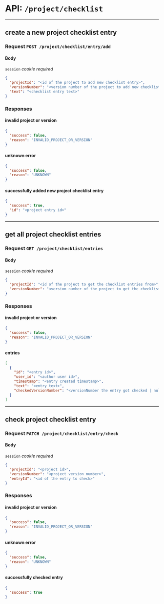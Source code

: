 # API: `/project/checklist`

---
## create a new project checklist entry

### Request `POST /project/checklist/entry/add`

#### Body

`session` _cookie required_

```json
{
  "projectId": "<id of the project to add new checklist entry>",
  "versionNumber": "<version number of the project to add new checklist entry>",
  "text": "<checklist entry text>"
}
```

### Responses

#### invalid project or version

```json
{
  "success": false,
  "reason": "INVALID_PROJECT_OR_VERSION"
}
```

#### unknown error

```json
{
  "success": false,
  "reason": "UNKNOWN"
}
```

#### successfully added new project checklist entry

```json
{
  "success": true,
  "id": "<project entry id>"
}
```

---
## get all project checklist entries

### Request `GET /project/checklist/entries`

#### Body

`session` _cookie required_

```json
{
  "projectId": "<id of the project to get the checklist entries from>",
  "versionNumber": "<version number of the project to get the checklist entries from>"
}
```

### Responses

#### invalid project or version

```json
{
  "success": false,
  "reason": "INVALID_PROJECT_OR_VERSION"
}
```

#### entries

```json
[
  {
    "id": "<entry id>",
    "user_id": "<author user id>",
    "timestamp": "<entry created timestamp>",
    "text": "<entry text>",
    "checkedVersionNumber": "<versionNumber the entry got checked | null if not checked>"
  }
]
```

---
## check project checklist entry

### Request `PATCH /project/checklist/entry/check`

#### Body

`session` _cookie required_

```json
{
  "projectId": "<project id>",
  "versionNumber": "<project version number>",
  "entryId": "<id of the entry to check>"
}
```

### Responses

#### invalid project or version

```json
{
  "success": false,
  "reason": "INVALID_PROJECT_OR_VERSION"
}
```

#### unknown error

```json
{
  "success": false,
  "reason": "UNKNOWN"
}
```

#### successfully checked entry

```json
{
  "success": true
}
```